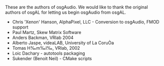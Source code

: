 These are the authors of osgAudio. We would like to thank the original authors of osgAL for letting us begin osgAudio from osgAL.

  * Chris 'Xenon' Hanson, AlphaPixel, LLC - Conversion to osgAudio, FMOD support
  * Paul Martz, Skew Matrix Software
  * Anders Backman, VRlab 2004
  * Alberto Jaspe, videaLAB, University of La CoruÒa
  * Tomas H‰m‰l‰, VRlab, 2002
  * Loic Dachary - autotools packaging
  * Sukender (Benoit Neil) - CMake scripts